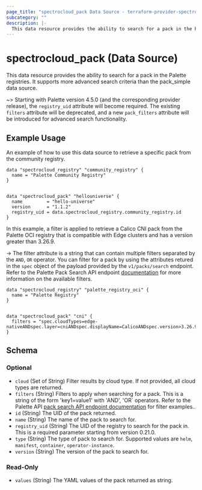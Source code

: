 ```yaml
---
page_title: "spectrocloud_pack Data Source - terraform-provider-spectrocloud"
subcategory: ""
description: |-
  This data resource provides the ability to search for a pack in the Palette registries. It supports more advanced search criteria than the pack_simple data source.
---
```


# spectrocloud_pack (Data Source)

  This data resource provides the ability to search for a pack in the Palette registries. It supports more advanced search criteria than the pack_simple data source.



~> Starting with Palette version 4.5.0 (and the corresponding provider release), the `registry_uid` attribute will become required. The existing `filters` attribute will be deprecated, and a new `pack_filters` attribute will be introduced for advanced search functionality.

## Example Usage


An example of how to use this data source to retrieve a specific pack from the community registry.

```hcl
data "spectrocloud_registry" "community_registry" {
  name = "Palette Community Registry"
}


data "spectrocloud_pack" "hellouniverse" {
  name         = "hello-universe"
  version      = "1.1.2"
  registry_uid = data.spectrocloud_registry.community_registry.id
}
```


In this example, a filter is applied to retrieve a Calico CNI pack from the Palette OCI registry that is compatible with Edge clusters and has a version greater than 3.26.9.

-> The filter attribute is a string that can contain multiple filters separated by the `AND`, `OR` operator. You can filter for a pack by using the attributes retured in the `spec` object of the payload provided by the `v1/packs/search` endpoint.
Refer to the Palette Pack Search API endpoint [documentation](https://docs.spectrocloud.com/api/v1/v-1-packs-search/) for more information on the available filters.



```hcl
data "spectrocloud_registry" "palette_registry_oci" {
  name = "Palette Registry"
}


data "spectrocloud_pack" "cni" {
  filters = "spec.cloudTypes=edge-nativeANDspec.layer=cniANDspec.displayName=CalicoANDspec.version>3.26.9ANDspec.registryUid=${data.spectrocloud_registry.palette_registry_oci.id}"
}
```

<!-- schema generated by tfplugindocs -->
## Schema

### Optional

- `cloud` (Set of String) Filter results by cloud type. If not provided, all cloud types are returned.
- `filters` (String) Filters to apply when searching for a pack. This is a string of the form 'key1=value1' with 'AND', 'OR` operators. Refer to the Palette API [pack search API endpoint documentation](https://docs.spectrocloud.com/api/v1/v-1-packs-search/) for filter examples..
- `id` (String) The UID of the pack returned.
- `name` (String) The name of the pack to search for.
- `registry_uid` (String) The UID of the registry to search for the pack in. This is a required parameter starting from version 0.21.0.
- `type` (String) The type of pack to search for. Supported values are `helm`, `manifest`, `container`, `operator-instance`.
- `version` (String) The version of the pack to search for.

### Read-Only

- `values` (String) The YAML values of the pack returned as string.
